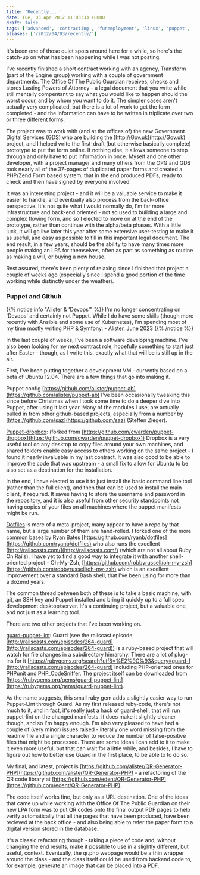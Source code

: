 ```yaml
---
title: 'Recently....'
date: Tue, 03 Apr 2012 11:03:33 +0000
draft: false
tags: ['advanced', 'contracting', 'funemployment', 'linux', 'puppet', 'tools']
aliases: ['/2012/04/03/recently/']
---
```


It's been one of those quiet spots around here for a while, so here's the catch-up on what has been happening while I was not posting.

I've recently finished a short contract working with an agency, Transform (part of the Engine group) working with a couple of government departments. The Office Of The Public Guardian receives, checks and stores Lasting Powers of Attorney - a legal document that you write while still mentally compentant to say what you would like to happen should the worst occur, and by whom you want to do it. The simpler cases aren't actually very complicated, but there is a lot of work to get the form completed - and the information can have to be written in triplicate over two or three different forms.

The project was to work with (and at the offices of) the new Government Digital Services (GDS) who are building the [http://Gov.uk](http://Gov.uk) project, and I helped write the first-draft (but otherwise basically complete) prototype to put the form online. If nothing else, it allows someone to step through and only have to put information in once. Myself and one other developer, with a project manager and many others from the OPG and GDS took nearly all of the 37-pages of duplicated paper forms and created a PHP/Zend Form based system, that in the end produced PDFs, ready to check and then have signed by everyone involved.

It was an interesting project - and it will be a valuable service to make it easier to handle, and eventually also process from the back-office perspective. It's not quite what I would normally do, I'm far more infrastructure and back-end oriented - not so used to building a large and complex flowing form, and so I elected to move on at the end of the prototype, rather than continue with the alpha/beta phases. With a little luck, it will go live later this year after some extensive user-testing to make it as useful, and easy as possible to fill in this important legal document. The end result, in a few years, should be the ability to have many times more people making an LPA for themselves, often as part as something as routine as making a will, or buying a new house.

Rest assured, there's been plenty of relaxing since I finished that project a couple of weeks ago (especially since I spend a good portion of the time working while distinctly under the weather).

### Puppet and Github

{{% notice info "Alister & 'Devops'" %}}
I'm no longer concentrating on 'Devops' and certainly not Puppet. While I do have some skills (though more recently with Ansible and some use of Kubernetes), I'm spending most of my time mostly writing PHP & Symfony. - Alister, June 2023
{{% /notice %}}

In the last couple of weeks, I've been a software developing machine. I've also been looking for my next contract role, hopefully something to start just after Easter - though, as I write this, exactly what that will be is still up in the air.

First, I've been putting together a development VM - currently based on a beta of Ubuntu 12.04. There are a few things that go into making it.

Puppet config [https://github.com/alister/puppet-ab](https://github.com/alister/puppet-ab) I've been occasionally tweaking this since before Christmas when I took some time to do a deeper dive into Puppet, after using it last year. Many of the modules I use, are actually pulled in from other github-based projects, especially from a number by [https://github.com/saz](https://github.com/saz) (Steffen Zieger).

[Puppet-dropbox](https://github.com/alister/puppet-dropbox): (forked from [https://github.com/cwarden/puppet-dropbox](https://github.com/cwarden/puppet-dropbox)) Dropbox is a very useful tool on any desktop to copy files around your own machines, and shared folders enable easy access to others working on the same project - I found it nearly invaluable in my last contract. It was also good to be able to improve the code that was upstream - a small fix to allow for Ubuntu to be also set as a destination for the installation.

In the end, I have elected to use it to just install the basic command line tool (rather than the full client), and then that can be used to install the main client, if required. It saves having to store the username and password in the repository, and it is also useful from other security standpoints not having copies of your files on all machines where the puppet manifests might be run.

[Dotfiles](https://github.com/alister/dotfiles) is more of a meta-project, many appear to have a repo by that name, but a large number of them are hand-rolled. I forked one of the more common bases by Ryan Bates [https://github.com/ryanb/dotfiles](https://github.com/ryanb/dotfiles) who also runs the excellent [http://railscasts.com/](http://railscasts.com/) (which are not all about Ruby On Rails). I have yet to find a good way to integrate it with another shell-oriented project - Oh-My-Zsh, [https://github.com/robbyrussell/oh-my-zsh](https://github.com/robbyrussell/oh-my-zsh) which is an excellent improvement over a standard Bash shell, that I've been using for more than a dozend years.

The common thread between both of these is to take a basic machine, with git, an SSH key and Puppet installed and bring it quickly up to a full spec development desktop/server. It's a continuing project, but a valuable one, and not just as a learning tool.

There are two other projects that I've been working on.

[guard-puppet-lint](https://github.com/alister/guard-puppet-lint): Guard (see the railscast episode [http://railscasts.com/episodes/264-guard](http://railscasts.com/episodes/264-guard)) is a ruby-based project that will watch for file changes in a subdirectory hierarchy. There are a lot of plug-ins for it [https://rubygems.org/search?utf8=%E2%9C%93&query=guard-](http://railscasts.com/episodes/264-guard) including PHP-oriented ones for PHPunit and PHP\_CodeSniffer. The project itself can be downloaded from [https://rubygems.org/gems/guard-puppet-lint](https://rubygems.org/gems/guard-puppet-lint).

As the name suggests, this small ruby gem adds a slightly easier way to run Puppet-Lint through Guard. As my first released ruby-code, there's not much to it, and in fact, it's really just a hack of guard-shell, that will run puppet-lint on the changed manifests. it does make it slightly cleaner though, and so I'm happy enough. I'm also very pleased to have had a couple of (very minor) issues raised - literally one word missing from the readme file and a single character to reduce the number of false-positive files that might be processed. There are some ideas I can add to it to make it even more useful, but that can wait for a little while, and besides, I have to figure out how to better use Guard in the first place, to be able to to do so.

My final, and latest, project is [https://github.com/alister/QR-Generator-PHP](https://github.com/alister/QR-Generator-PHP) - a refactoring of the QR code library at [https://github.com/edent/QR-Generator-PHP](https://github.com/edent/QR-Generator-PHP).

The code itself works fine, but only as a URL destination. One of the ideas that came up while working with the Office Of The Public Guardian on their new LPA form was to put QR codes onto the final output PDF pages to help verify automatically that all the pages that have been produced, have been recieved at the back office - and also being able to refer the paper form to a digital version stored in the database.

It's a classic refactoring though - taking a piece of code and, without changing the end results, make it possible to use in a slightly different, but useful, context. Eventually, the qr.php webpage would be a thin wrapper around the class - and the class itself could be used from backend code to, for example, generate an image that can be placed into a PDF.
